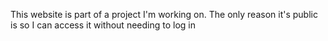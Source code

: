 This website is part of a project I'm working on.
The only reason it's public is so I can access it without needing to log in

